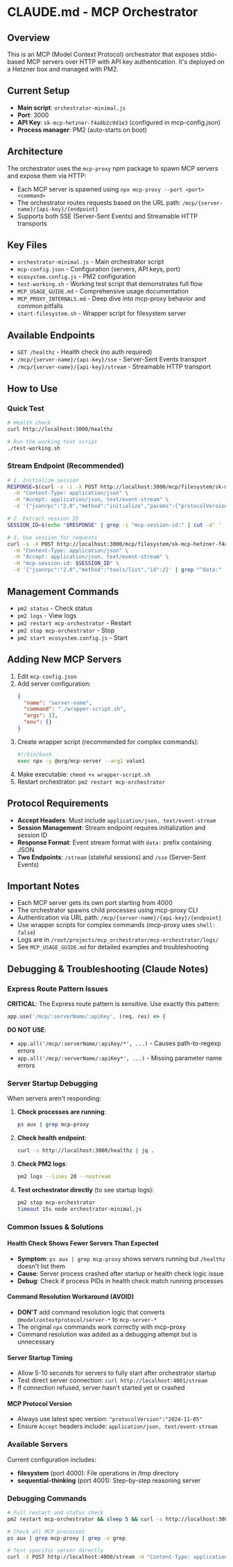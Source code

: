 # CLAUDE.md - MCP Orchestrator

## Overview
This is an MCP (Model Context Protocol) orchestrator that exposes stdio-based MCP servers over HTTP with API key authentication. It's deployed on a Hetzner box and managed with PM2.

## Current Setup
- **Main script**: `orchestrator-minimal.js`
- **Port**: 3000
- **API Key**: `sk-mcp-hetzner-f4a8b2c9d1e3` (configured in mcp-config.json)
- **Process manager**: PM2 (auto-starts on boot)

## Architecture
The orchestrator uses the `mcp-proxy` npm package to spawn MCP servers and expose them via HTTP:
- Each MCP server is spawned using `npx mcp-proxy --port <port> <command>`
- The orchestrator routes requests based on the URL path: `/mcp/{server-name}/{api-key}/{endpoint}`
- Supports both SSE (Server-Sent Events) and Streamable HTTP transports

## Key Files
- `orchestrator-minimal.js` - Main orchestrator script
- `mcp-config.json` - Configuration (servers, API keys, port)
- `ecosystem.config.js` - PM2 configuration
- `test-working.sh` - Working test script that demonstrates full flow
- `MCP_USAGE_GUIDE.md` - Comprehensive usage documentation
- `MCP_PROXY_INTERNALS.md` - Deep dive into mcp-proxy behavior and common pitfalls
- `start-filesystem.sh` - Wrapper script for filesystem server

## Available Endpoints
- `GET /healthz` - Health check (no auth required)
- `/mcp/{server-name}/{api-key}/sse` - Server-Sent Events transport
- `/mcp/{server-name}/{api-key}/stream` - Streamable HTTP transport

## How to Use

### Quick Test
```bash
# Health check
curl http://localhost:3000/healthz

# Run the working test script
./test-working.sh
```

### Stream Endpoint (Recommended)
```bash
# 1. Initialize session
RESPONSE=$(curl -s -i -X POST http://localhost:3000/mcp/filesystem/sk-mcp-hetzner-f4a8b2c9d1e3/stream \
  -H "Content-Type: application/json" \
  -H "Accept: application/json, text/event-stream" \
  -d '{"jsonrpc":"2.0","method":"initialize","params":{"protocolVersion":"2024-11-05","capabilities":{},"clientInfo":{"name":"test","version":"1.0"}},"id":1}')

# 2. Extract session ID
SESSION_ID=$(echo "$RESPONSE" | grep -i "mcp-session-id:" | cut -d' ' -f2 | tr -d '\r')

# 3. Use session for requests
curl -s -X POST http://localhost:3000/mcp/filesystem/sk-mcp-hetzner-f4a8b2c9d1e3/stream \
  -H "Content-Type: application/json" \
  -H "Accept: application/json, text/event-stream" \
  -H "mcp-session-id: $SESSION_ID" \
  -d '{"jsonrpc":"2.0","method":"tools/list","id":2}' | grep "^data:" | cut -d' ' -f2-
```

## Management Commands
- `pm2 status` - Check status
- `pm2 logs` - View logs  
- `pm2 restart mcp-orchestrator` - Restart
- `pm2 stop mcp-orchestrator` - Stop
- `pm2 start ecosystem.config.js` - Start

## Adding New MCP Servers
1. Edit `mcp-config.json`
2. Add server configuration:
   ```json
   {
     "name": "server-name",
     "command": "./wrapper-script.sh",
     "args": [],
     "env": {}
   }
   ```
3. Create wrapper script (recommended for complex commands):
   ```bash
   #!/bin/bash
   exec npx -y @org/mcp-server --arg1 value1
   ```
4. Make executable: `chmod +x wrapper-script.sh`
5. Restart orchestrator: `pm2 restart mcp-orchestrator`

## Protocol Requirements
- **Accept Headers**: Must include `application/json, text/event-stream`
- **Session Management**: Stream endpoint requires initialization and session ID
- **Response Format**: Event stream format with `data:` prefix containing JSON
- **Two Endpoints**: `/stream` (stateful sessions) and `/sse` (Server-Sent Events)

## Important Notes
- Each MCP server gets its own port starting from 4000
- The orchestrator spawns child processes using mcp-proxy CLI
- Authentication via URL path: `/mcp/{server-name}/{api-key}/{endpoint}`
- Use wrapper scripts for complex commands (mcp-proxy uses `shell: false`)
- Logs are in `/root/projects/mcp_orchestrator/mcp-orchestrator/logs/`
- See `MCP_USAGE_GUIDE.md` for detailed examples and troubleshooting

## Debugging & Troubleshooting (Claude Notes)

### Express Route Pattern Issues
**CRITICAL**: The Express route pattern is sensitive. Use exactly this pattern:
```javascript
app.use('/mcp/:serverName/:apiKey', (req, res) => {
```

**DO NOT USE**:
- `app.all('/mcp/:serverName/:apiKey/*', ...)` - Causes path-to-regexp errors
- `app.all('/mcp/:serverName/:apiKey*', ...)` - Missing parameter name errors

### Server Startup Debugging
When servers aren't responding:

1. **Check processes are running**:
   ```bash
   ps aux | grep mcp-proxy
   ```

2. **Check health endpoint**:
   ```bash
   curl -s http://localhost:3000/healthz | jq .
   ```

3. **Check PM2 logs**:
   ```bash
   pm2 logs --lines 20 --nostream
   ```

4. **Test orchestrator directly** (to see startup logs):
   ```bash
   pm2 stop mcp-orchestrator
   timeout 15s node orchestrator-minimal.js
   ```

### Common Issues & Solutions

#### Health Check Shows Fewer Servers Than Expected
- **Symptom**: `ps aux | grep mcp-proxy` shows servers running but `/healthz` doesn't list them
- **Cause**: Server process crashed after startup or health check logic issue
- **Debug**: Check if process PIDs in health check match running processes

#### Command Resolution Workaround (AVOID)
- **DON'T** add command resolution logic that converts `@modelcontextprotocol/server-*` to `mcp-server-*`
- The original `npx` commands work correctly with mcp-proxy
- Command resolution was added as a debugging attempt but is unnecessary

#### Server Startup Timing
- Allow 5-10 seconds for servers to fully start after orchestrator startup
- Test direct server connection: `curl http://localhost:4001/stream` 
- If connection refused, server hasn't started yet or crashed

#### MCP Protocol Version
- Always use latest spec version: `"protocolVersion":"2024-11-05"`
- Ensure `Accept` headers include: `application/json, text/event-stream`

### Available Servers
Current configuration includes:
- **filesystem** (port 4000): File operations in /tmp directory
- **sequential-thinking** (port 4001): Step-by-step reasoning server

### Debugging Commands
```bash
# Full restart and status check
pm2 restart mcp-orchestrator && sleep 5 && curl -s http://localhost:3000/healthz | jq .

# Check all MCP processes
ps aux | grep mcp-proxy | grep -v grep

# Test specific server directly
curl -X POST http://localhost:4000/stream -H "Content-Type: application/json" -H "Accept: application/json, text/event-stream" -d '{"jsonrpc":"2.0","method":"initialize","params":{"protocolVersion":"2024-11-05","capabilities":{},"clientInfo":{"name":"test","version":"1.0"}},"id":1}'
```